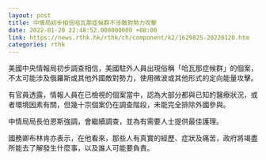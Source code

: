 ```yaml
---
layout: post
title: 中情局初步相信哈瓦那症候群不涉敵對勢力攻擊
date: 2022-01-20 22:48:52.000000000 +08:00
link: https://news.rthk.hk/rthk/ch/component/k2/1629825-20220120.htm
categories: rthk
---
```


美國中央情報局初步調查相信，美國駐外人員出現俗稱「哈瓦那症候群」的個案，不太可能涉及俄羅斯或其他外國敵對勢力，使用微波或其他形式的定向能量攻擊。

有官員透露，情報人員在已檢視的個案當中，認為大部分都與已知的醫療狀況，或者環境因素有關，但幾十宗個案仍在調查階段，未能完全排除外國參與。

中情局局長伯恩斯強調，會繼續調查，並為有需要人士提供最佳護理。

國務卿布林肯亦表示，在他看來，那些人有真實的經歷、症狀及痛苦，政府將竭盡所能去了解發生什麼事，以及誰人可能要負責。

